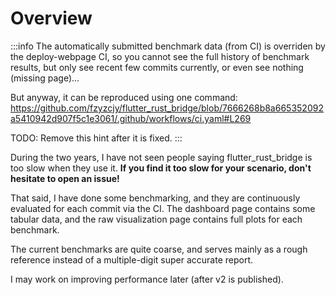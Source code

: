 # Overview

:::info
The automatically submitted benchmark data (from CI) is overriden by the deploy-webpage CI,
so you cannot see the full history of benchmark results, but only see recent few commits currently,
or even see nothing (missing page)...

But anyway, it can be reproduced using one command: https://github.com/fzyzcjy/flutter_rust_bridge/blob/7666268b8a665352092a5410942d907f5c1e3061/.github/workflows/ci.yaml#L269

TODO: Remove this hint after it is fixed.
:::

During the two years, I have not seen people saying flutter_rust_bridge is too slow when they use it.
**If you find it too slow for your scenario, don't hesitate to open an issue!**

That said, I have done some benchmarking,
and they are continuously evaluated for each commit via the CI.
The dashboard page contains some tabular data,
and the raw visualization page contains full plots for each benchmark.

The current benchmarks are quite coarse,
and serves mainly as a rough reference instead of a multiple-digit super accurate report.

I may work on improving performance later (after v2 is published).
